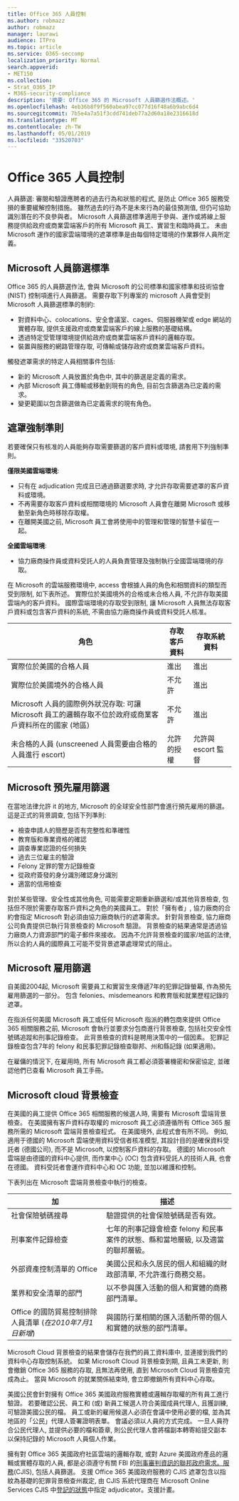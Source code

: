```yaml
---
title: Office 365 人員控制
ms.author: robmazz
author: robmazz
manager: laurawi
audience: ITPro
ms.topic: article
ms.service: O365-seccomp
localization_priority: Normal
search.appverid:
- MET150
ms.collection:
- Strat_O365_IP
- M365-security-compliance
description: '摘要: Office 365 的 Microsoft 人員篩選作法概述。'
ms.openlocfilehash: 4eb36b8f9f560abea97cc077d16f48a6b9abc6d4
ms.sourcegitcommit: 7b5e4a7a51f3cdd741deb77a2d60a18e2316618d
ms.translationtype: MT
ms.contentlocale: zh-TW
ms.lasthandoff: 05/01/2019
ms.locfileid: "33520703"
---
```

# <a name="office-365-personnel-controls"></a>Office 365 人員控制 

人員篩選: 審閱和驗證應聘者的過去行為和狀態的程式, 是防止 Office 365 服務受損的重要緩解控制措施。 雖然過去的行為不是未來行為的最佳預測值, 但仍可協助識別潛在的不良參與者。 Microsoft 人員篩選標準適用于參與、運作或將線上服務提供給政府或商業雲端客戶的所有 Microsoft 員工、實習生和臨時員工。 未由 Microsoft 運作的國家雲端環境的遮罩標準是由每個特定環境的作業夥伴人員所定義。

## <a name="the-microsoft-personnel-screening-standard"></a>Microsoft 人員篩選標準

Office 365 的人員篩選作法, 會與 Microsoft 的公司標準和國家標準和技術協會 (NIST) 控制項進行人員篩選。 需要存取下列專案的 microsoft 人員會受到 Microsoft 人員篩選標準的制約:

- 對資料中心、colocations、安全會議室、cages、伺服器機架或 edge 網站的實體存取, 提供支援政府或商業雲端客戶的線上服務的基礎結構。
- 透過特定受管理環境提供給政府或商業雲端客戶資料的邏輯存取。
- 裝置與服務的網路管理存取, 可傳輸或儲存政府或商業雲端客戶資料。

觸發遮罩需求的特定人員相關事件包括:

- 新的 Microsoft 人員放置於角色中, 其中的篩選是定義的需求。
- 內部 Microsoft 員工傳輸或移動到現有的角色, 目前包含篩選為已定義的需求。
- 變更範圍以包含篩選做為已定義需求的現有角色。

## <a name="screening-enforcement-criteria"></a>遮罩強制準則

若要確保只有核准的人員能夠存取需要篩選的客戶資料或環境, 請套用下列強制準則。

**僅限美國雲端環境**:

- 只有在 adjudication 完成且已通過篩選要求時, 才允許存取需要遮罩的客戶資料或環境。
- 不再需要存取客戶資料或相關環境的 Microsoft 人員會在離開 Microsoft 或移動至新角色時移除存取權。
- 在離開美國之前, Microsoft 員工會將使用中的管理和管理的智慧卡留在一起。

**全國雲端環境**:

- 協力廠商操作員或資料受託人的人員負責管理及強制執行全國雲端環境的存取。

在 Microsoft 的雲端服務環境中, access 會根據人員的角色和相關資料的類型而受到限制, 如下表所述。 實際位於美國境外的合格或未合格人員, 不允許存取美國雲端內的客戶資料。 國際雲端環境的存取受到限制, 讓 Microsoft 人員無法存取客戶資料或包含客戶資料的系統, 不需由協力廠商操作員或資料受託人核准。

| 角色 | 存取客戶資料 | 存取系統資料 |
|---------------------------------------------------------------------------|------------------------------|---------------------------------|
| 實際位於美國的合格人員 | 進出 | 進出 |
| 實際位於美國境外的合格人員 | 不允許 | 進出 |
| Microsoft 人員的國際例外狀況存取: 可讓 Microsoft 員工的邏輯存取不位於政府或商業客戶資料所在的國家 (地區) | 不允許 | 進出 |
| 未合格的人員 (unscreened 人員需要由合格的人員進行 escort) | 允許的授權 | 允許與 escort 監督 |

## <a name="microsoft-pre-employment-screening"></a>Microsoft 預先雇用篩選

在當地法律允許 it 的地方, Microsoft 的全球安全性部門會進行預先雇用的篩選。 這是正式的背景調查, 包括下列準則:

- 檢查申請人的簡歷是否有完整性和準確性
- 教育版和專業資格的確認
- 調查專業認證的任何損失
- 過去三位雇主的驗證
- Felony 定罪的警方記錄檢查
- 從政府簽發的身分識別確認身分識別
- 適當的信用檢查

對於某些管理、安全性或其他角色, 可能需要定期重新篩選和/或其他背景檢查, 包括但不限於需要存取客戶資料之角色的美國員工。
對於「擁有者」, 協力廠商的合約會指定 Microsoft 對必須由協力廠商執行的遮罩需求。 針對背景檢查, 協力廠商公司負責提供已執行背景檢查的 Microsoft 驗證。 背景檢查的結果通常是透過協力廠商人力資源部門的電子郵件來接收。 因為不允許背景檢查的國家/地區的法律, 所以合約人員的國際員工可能不受背景遮罩處理常式的阻止。

## <a name="microsoft-employment-screening"></a>Microsoft 雇用篩選

自美國2004起, Microsoft 需要員工和實習生來傳遞7年的犯罪記錄螢幕, 作為預先雇用篩選的一部分。 包含 felonies、misdemeanors 和教育版和就業歷程記錄的遮罩。

在指派任何美國 Microsoft 員工或任何 Microsoft 指派的轉包商來提供 Office 365 相關服務之前, Microsoft 會執行並要求分包商進行背景檢查, 包括社交安全性號碼追蹤和刑事記錄檢查。 此背景檢查的資料是聘用決策中的一個因素。 犯罪記錄檢查包含7年的 felony 和民事犯罪記錄檢查聯邦、州和縣記錄 (如果適用)。

在雇傭的情況下, 在雇用時, 所有 Microsoft 員工都必須簽署機密和保密協定, 並確認他們已查看 Microsoft 員工手冊。

## <a name="microsoft-cloud-background-check"></a>Microsoft cloud 背景檢查

在美國的員工提供 Office 365 相關服務的候選人時, 需要有 Microsoft 雲端背景檢查。 在美國擁有客戶資料存取權的 microsoft 員工必須遵循所有 Office 365 服務所需的 Microsoft 雲端背景檢查程式。 在美國境外, 此程式會有所不同。 例如, 適用于德國的 Microsoft 雲端使用資料受信者核准模型, 其設計目的是確保資料受託者 (德國公司), 而不是 Microsoft, 以控制客戶資料的存取。 德國的 Microsoft 雲端是由德國的資料中心提供, 而作業中心 (OC) 包含資料受託人的技術人員, 也會在德國。 資料受託者會運作資料中心和 OC 功能, 並加以維護和控制。

下表列出在 Microsoft 雲端背景檢查中執行的檢查。

| 加 | 描述 |
|--------------------------------------------------------|---------------------------------------------------------------------------------------------------------------------------------------------------------|
| 社會保險號碼搜尋 | 驗證提供的社會保險號碼是否有效。 |
| 刑事案件記錄檢查 | 七年的刑事記錄會檢查 felony 和民事案件的狀態、縣和當地層級, 以及適當的聯邦層級。 |
| 外部資產控制清單的 Office | 美國公民和永久居民的個人和組織的財政部清單, 不允許進行商務交易。 |
| 業界和安全清單的部門 | 以不參與匯入活動的個人和實體的商務部門清單。 |
| Office 的國防貿易控制排除人員清單 (*在2010年7月1日新增*) | 與國防行業相關的匯入活動所帶的個人和實體的狀態的部門清單。 |

Microsoft Cloud 背景檢查的結果會儲存在我們的員工資料庫中, 並連接到我們的資料中心存取控制系統。 如果 Microsoft Cloud 背景檢查到期, 且員工未更新, 則會撤銷 Office 365 服務的存取, 且無法再使用, 直到 Microsoft Cloud 背景檢查完成為止。 當與 Microsoft 的就業關係結束時, 會立即撤銷所有資料中心存取。

美國公民會針對擁有 Office 365 美國政府服務實體或邏輯存取權的所有員工進行驗證。 若要確認公民、員工和 (或) 新員工候選人符合美國成員代理人, 且獲訓練, 可驗證美國公民的檔。 員工或新的雇用候選人必須在會議中使用必要的檔, 並為其地區的「公民」代理人簽署證明表單。 會議必須以人員的方式完成。 一旦人員符合公民代理人, 並提供必要的檔和簽章, 則公民代理人會將檔副本轉寄給提交副本以保持記錄的 Microsoft 人員個人作業。

擁有對 Office 365 美國政府社區雲端的邏輯存取, 或對 Azure 美國政府產品的邏輯或實體存取的人員, 都是必須遵守有關 FBI 的[刑事審判資訊的聯邦政府需求。服務](https://www.fbi.gov/services/cjis)(CJIS), 包括人員篩選。 支援 Office 365 美國政府服務的 CJIS 遮罩包含以指紋為基礎的犯罪背景檢查州裁定, 由 CJIS 系統代理商在 Microsoft Online Services CJIS 中[登記的狀態](https://blogs.office.com/2013/10/23/california-and-microsoft-sign-cjis-security-policy-agreement/)中指定 adjudicator。支援計畫。
